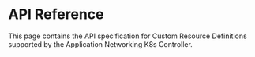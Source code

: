 # API Reference

This page contains the API specification for Custom Resource Definitions supported by the Application Networking K8s Controller.

